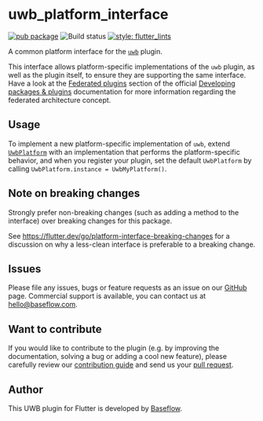 # uwb_platform_interface

[![pub package](https://img.shields.io/pub/v/uwb_platform_interface.svg)](https://pub.dartlang.org/packages/uwb_platform_interface) ![Build status](https://github.com/Baseflow/flutter_uwb/workflows/uwb_platform_interface/badge.svg?branch=main) [![style: flutter_lints](https://img.shields.io/badge/style-flutter_lints-40c4ff.svg)](https://pub.dev/packages/flutter_lints)

A common platform interface for the [`uwb`][1] plugin.

This interface allows platform-specific implementations of the `uwb`
plugin, as well as the plugin itself, to ensure they are supporting the
same interface. Have a look at the [Federated plugins](https://flutter.dev/docs/development/packages-and-plugins/developing-packages#federated-plugins) 
section of the official [Developing packages & plugins](https://flutter.dev/docs/development/packages-and-plugins/developing-packages) 
documentation for more information regarding the federated architecture concept. 

## Usage

To implement a new platform-specific implementation of `uwb`, extend
[`UwbPlatform`][2] with an implementation that performs the platform-specific
behavior, and when you register your plugin, set the default `UwbPlatform` by
calling `UwbPlatform.instance = UwbMyPlatform()`.

## Note on breaking changes

Strongly prefer non-breaking changes (such as adding a method to the interface)
over breaking changes for this package.

See https://flutter.dev/go/platform-interface-breaking-changes for a discussion
on why a less-clean interface is preferable to a breaking change.

## Issues

Please file any issues, bugs or feature requests as an issue on our [GitHub](https://github.com/Baseflow/flutter_uwb/issues)
page. Commercial support is available, you can contact us at 
<hello@baseflow.com>.

## Want to contribute

If you would like to contribute to the plugin (e.g. by improving the 
documentation, solving a bug or adding a cool new feature), please carefully
review our [contribution guide](../CONTRIBUTING.md) and send us your 
[pull request](https://github.com/Baseflow/flutter-geolocator/pulls).

## Author

This UWB plugin for Flutter is developed by [Baseflow](https://baseflow.com).

[1]: ../uwb
[2]: lib/uwb_platform_interface.dart